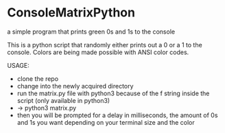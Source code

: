 # ConsoleMatrixPython
a simple program that prints green 0s and 1s to the console

This is a python script that randomly either prints out a 0 or a 1 to the console. Colors are being made possible with ANSI color codes.

USAGE:
- clone the repo
- change into the newly acquired directory
- run the matrix.py file with python3 because of the f string inside the script (only available in python3)
- -> python3 matrix.py
- then you will be prompted for a delay in milliseconds, the amount of 0s and 1s you want depending on your terminal size and the color
